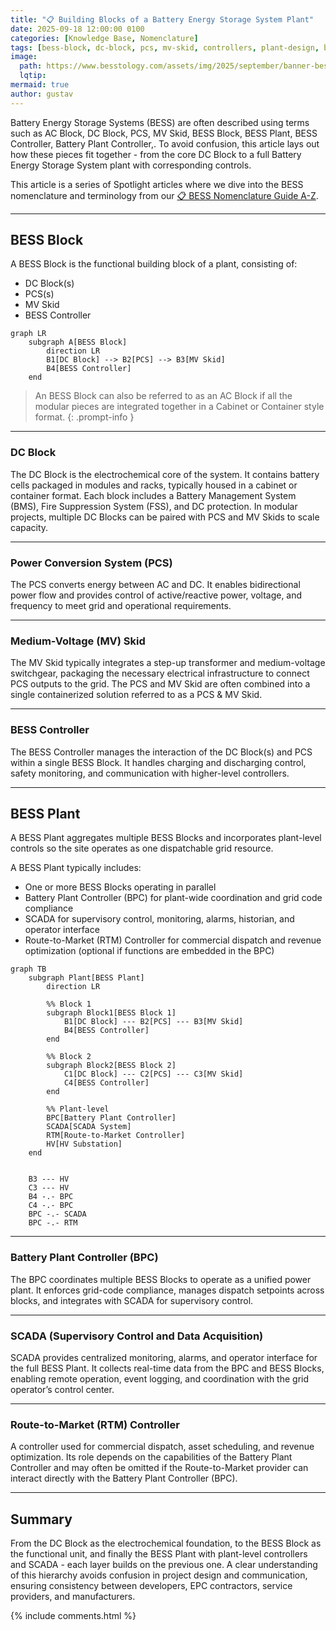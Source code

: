```yaml
---
title: "📋 Building Blocks of a Battery Energy Storage System Plant"
date: 2025-09-18 12:00:00 0100
categories: [Knowledge Base, Nomenclature]
tags: [bess-block, dc-block, pcs, mv-skid, controllers, plant-design, bess-plant scada]
image:
  path: https://www.besstology.com/assets/img/2025/september/banner-bess-building-blocks.png
  lqtip:
mermaid: true
author: gustav
---
```


Battery Energy Storage Systems (BESS) are often described using terms such as AC Block, DC Block, PCS, MV Skid, BESS Block, BESS Plant, BESS Controller, Battery Plant Controller,. To avoid confusion, this article lays out how these pieces fit together - from the core DC Block to a full Battery Energy Storage System plant with corresponding controls. 

This article is a series of Spotlight articles where we dive into the BESS nomenclature and terminology from our [📋 BESS Nomenclature Guide A-Z](https://www.besstology.com/posts/knowledge-base-nomenclature/).

---

## BESS Block  
A BESS Block is the functional building block of a plant, consisting of:  
- DC Block(s)  
- PCS(s)  
- MV Skid  
- BESS Controller  

```mermaid
graph LR
    subgraph A[BESS Block]
        direction LR
        B1[DC Block] --> B2[PCS] --> B3[MV Skid]
        B4[BESS Controller]
    end
```

> An BESS Block can also be referred to as an AC Block if all the modular pieces are integrated together in a Cabinet or Container style format.
{: .prompt-info }
---

### DC Block  
The DC Block is the electrochemical core of the system. It contains battery cells packaged in modules and racks, typically housed in a cabinet or container format. Each block includes a Battery Management System (BMS), Fire Suppression System (FSS), and DC protection. In modular projects, multiple DC Blocks can be paired with PCS and MV Skids to scale capacity.

---

### Power Conversion System (PCS)  
The PCS converts energy between AC and DC. It enables bidirectional power flow and provides control of active/reactive power, voltage, and frequency to meet grid and operational requirements.  

---

### Medium-Voltage (MV) Skid  
The MV Skid typically integrates a step-up transformer and medium-voltage switchgear, packaging the necessary electrical infrastructure to connect PCS outputs to the grid. The PCS and MV Skid are often combined into a single containerized solution referred to as a PCS & MV Skid.

---

### BESS Controller  
The BESS Controller manages the interaction of the DC Block(s) and PCS within a single BESS Block. It handles charging and discharging control, safety monitoring, and communication with higher-level controllers.

---

## BESS Plant  
A BESS Plant aggregates multiple BESS Blocks and incorporates plant-level controls so the site operates as one dispatchable grid resource.  

A BESS Plant typically includes:  
- One or more BESS Blocks operating in parallel  
- Battery Plant Controller (BPC) for plant-wide coordination and grid code compliance  
- SCADA for supervisory control, monitoring, alarms, historian, and operator interface  
- Route-to-Market (RTM) Controller for commercial dispatch and revenue optimization (optional if functions are embedded in the BPC)

```mermaid
graph TB
    subgraph Plant[BESS Plant]
        direction LR

        %% Block 1
        subgraph Block1[BESS Block 1]
            B1[DC Block] --- B2[PCS] --- B3[MV Skid]
            B4[BESS Controller]
        end

        %% Block 2
        subgraph Block2[BESS Block 2]
            C1[DC Block] --- C2[PCS] --- C3[MV Skid]
            C4[BESS Controller]
        end

        %% Plant-level
        BPC[Battery Plant Controller]
        SCADA[SCADA System]
        RTM[Route-to-Market Controller]
        HV[HV Substation]
    end


    B3 --- HV
    C3 --- HV
    B4 -.- BPC
    C4 -.- BPC
    BPC -.- SCADA
    BPC -.- RTM

```

---

### Battery Plant Controller (BPC)  
The BPC coordinates multiple BESS Blocks to operate as a unified power plant. It enforces grid-code compliance, manages dispatch setpoints across blocks, and integrates with SCADA for supervisory control.

---

### SCADA (Supervisory Control and Data Acquisition)  
SCADA provides centralized monitoring, alarms, and operator interface for the full BESS Plant. It collects real-time data from the BPC and BESS Blocks, enabling remote operation, event logging, and coordination with the grid operator’s control center.

---

### Route-to-Market (RTM) Controller  
A controller used for commercial dispatch, asset scheduling, and revenue optimization. Its role depends on the capabilities of the Battery Plant Controller and may often be omitted if the Route-to-Market provider can interact directly with the Battery Plant Controller (BPC).

---

## Summary
From the DC Block as the electrochemical foundation, to the BESS Block as the functional unit, and finally the BESS Plant with plant-level controllers and SCADA - each layer builds on the previous one. A clear understanding of this hierarchy avoids confusion in project design and communication, ensuring consistency between developers, EPC contractors, service providers, and manufacturers.


{% include comments.html %}
